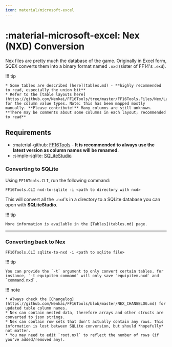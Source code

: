 ```yaml
---
icon: material/microsoft-excel
---
```


# :material-microsoft-excel: Nex (NXD) Conversion

Nex files are pretty much the database of the game. Originally in Excel form, SQEX converts them into a binary format named `.nxd` (sister of FF14's `.exd`).

!!! tip

    * Some tables are described [here](tables.md) - **highly recommended to read, especially the union bit**
    * Refer to the [table layouts here](https://github.com/Nenkai/FF16Tools/tree/master/FF16Tools.Files/Nex/Layouts) for the column value types. Note: this has been mapped mostly manually. **Please contribute!** Many columns are still unknown. **There may be comments about some columns in each layout; recommended to read**

## Requirements

* :material-github: [FF16Tools](https://github.com/Nenkai/FF16Tools) - **It is recommended to always use the latest version as column names will be renamed.**
* :simple-sqlite: [SQLiteStudio](https://sqlitestudio.pl/)

### Converting to SQLite

Using `FF16Tools.CLI`, run the following command:

```
FF16Tools.CLI nxd-to-sqlite -i <path to directory with nxd>
```

This will convert all the `.nxd`'s in a directory to a SQLite database you can open with **SQLiteStudio**.

!!! tip

    More information is available in the [Tables](tables.md) page.


---

### Converting back to Nex

```
FF16Tools.CLI sqlite-to-nxd -i <path to sqlite file>
```

!!! tip

    You can provide the `-t` argument to only convert certain tables. for instance, `-t equipitem command` will only save `equipitem.nxd` and `command.nxd`.

!!! note

    * Always check the [Changelog](https://github.com/Nenkai/FF16Tools/blob/master/NEX_CHANGELOG.md) for updated table column names.
    * Nex can contain nested data, therefore arrays and other structs are converted to json strings.
    * Nex can contain row sets that don't actually contain any rows. This information is lost between SQLite conversion, but should *hopefully* not matter.
    * You may need to edit `root.nxl` to reflect the number of rows (if you've added/removed any).